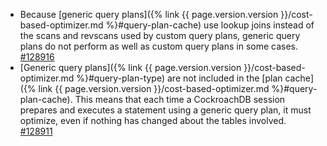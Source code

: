 - Because [generic query plans]({% link {{ page.version.version }}/cost-based-optimizer.md %}#query-plan-cache) use lookup joins instead of the scans and revscans used by custom query plans, generic query plans do not perform as well as custom query plans in some cases. [#128916](https://github.com/cockroachdb/cockroach/issues/128916)
- [Generic query plans]({% link {{ page.version.version }}/cost-based-optimizer.md %}#query-plan-type) are not included in the [plan cache]({% link {{ page.version.version }}/cost-based-optimizer.md %}#query-plan-cache). This means that each time a CockroachDB session prepares and executes a statement using a generic query plan, it must optimize, even if nothing has changed about the tables involved. [#128911](https://github.com/cockroachdb/cockroach/issues/128911)